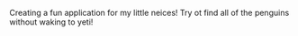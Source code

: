 Creating a fun application for my little neices! Try ot find all of the penguins without waking to yeti!
